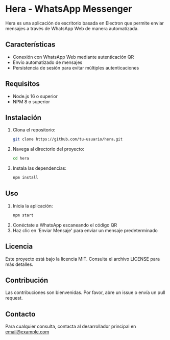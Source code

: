 # Hera - WhatsApp Messenger

Hera es una aplicación de escritorio basada en Electron que permite enviar mensajes a través de WhatsApp Web de manera automatizada.

## Características

- Conexión con WhatsApp Web mediante autenticación QR
- Envío automatizado de mensajes
- Persistencia de sesión para evitar múltiples autenticaciones

## Requisitos

- Node.js 16 o superior
- NPM 8 o superior

## Instalación

1. Clona el repositorio:
   ```bash
   git clone https://github.com/tu-usuario/hera.git
   ```
2. Navega al directorio del proyecto:
   ```bash
   cd hera
   ```
3. Instala las dependencias:
   ```bash
   npm install
   ```

## Uso

1. Inicia la aplicación:
   ```bash
   npm start
   ```
2. Conéctate a WhatsApp escaneando el código QR
3. Haz clic en 'Enviar Mensaje' para enviar un mensaje predeterminado

## Licencia

Este proyecto está bajo la licencia MIT. Consulta el archivo LICENSE para más detalles.

## Contribución

Las contribuciones son bienvenidas. Por favor, abre un issue o envía un pull request.

## Contacto

Para cualquier consulta, contacta al desarrollador principal en [email@example.com](mailto:email@example.com)